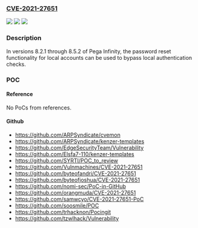 ### [CVE-2021-27651](https://cve.mitre.org/cgi-bin/cvename.cgi?name=CVE-2021-27651)
![](https://img.shields.io/static/v1?label=Product&message=Pega%20Infinity&color=blue)
![](https://img.shields.io/static/v1?label=Version&message=%3E%3D%208.2.1%20&color=brighgreen)
![](https://img.shields.io/static/v1?label=Vulnerability&message=CWE-287%3A%20Improper%20Authentication&color=brighgreen)

### Description

In versions 8.2.1 through 8.5.2 of Pega Infinity, the password reset functionality for local accounts can be used to bypass local authentication checks.

### POC

#### Reference
No PoCs from references.

#### Github
- https://github.com/ARPSyndicate/cvemon
- https://github.com/ARPSyndicate/kenzer-templates
- https://github.com/EdgeSecurityTeam/Vulnerability
- https://github.com/Elsfa7-110/kenzer-templates
- https://github.com/SYRTI/POC_to_review
- https://github.com/Vulnmachines/CVE-2021-27651
- https://github.com/byteofandri/CVE-2021-27651
- https://github.com/byteofjoshua/CVE-2021-27651
- https://github.com/nomi-sec/PoC-in-GitHub
- https://github.com/orangmuda/CVE-2021-27651
- https://github.com/samwcyo/CVE-2021-27651-PoC
- https://github.com/soosmile/POC
- https://github.com/trhacknon/Pocingit
- https://github.com/tzwlhack/Vulnerability

